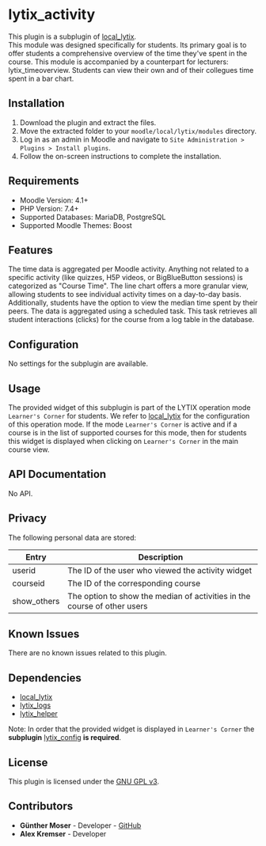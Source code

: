 # lytix\_activity

This plugin is a subplugin of [local_lytix](https://github.com/llttugraz/moodle-local_lytix).  
This module was designed specifically for students. Its primary goal is to offer students a comprehensive overview of the time they've spent in the course. This module is accompanied by a counterpart for lecturers: lytix_timeoverview.
Students can view their own and of their collegues time spent in a bar chart.

## Installation

1. Download the plugin and extract the files.
2. Move the extracted folder to your `moodle/local/lytix/modules` directory.
3. Log in as an admin in Moodle and navigate to `Site Administration > Plugins > Install plugins`.
4. Follow the on-screen instructions to complete the installation.

## Requirements

- Moodle Version: 4.1+
- PHP Version: 7.4+
- Supported Databases: MariaDB, PostgreSQL
- Supported Moodle Themes: Boost

## Features

The time data is aggregated per Moodle activity. Anything not related to a specific activity (like quizzes, H5P videos, or BigBlueButton sessions) is categorized as "Course Time". The line chart offers a more granular view, allowing students to see individual activity times on a day-to-day basis. Additionally, students have the option to view the median time spent by their peers.
The data is aggregated using a scheduled task. This task retrieves all student interactions (clicks) for the course from a log table in the database.

## Configuration

No settings for the subplugin are available.


## Usage

The provided widget of this subplugin is part of the LYTIX operation mode `Learner's Corner` for students. We refer to [local_lytix](https://github.com/llttugraz/moodle-local_lytix) for the configuration of this operation mode. If the mode `Learner's Corner` is active  and if a course is in the list of supported courses for this mode, then for students this widget is displayed when clicking on `Learner's Corner` in the main course view.

## API Documentation

No API.

## Privacy

The following personal data are stored:

| Entry         | Description                                                                    |
|---------------|--------------------------------------------------------------------------------|
| userid        | The ID of the user who viewed the activity widget                              |
| courseid      | The ID of the corresponding course                                             |
| show_others   | The option to show the median of activities in the course of other users       |


## Known Issues

There are no known issues related to this plugin.


## Dependencies

- [local_lytix](https://github.com/llttugraz/moodle-local_lytix)
- [lytix_logs](https://github.com/llttugraz/moodle-lytix_logs)
- [lytix_helper](https://github.com/llttugraz/moodle-lytix_helper)

Note: In order that the provided widget is displayed in `Learner's Corner` the **subplugin** [lytix_config](https://github.com/llttugraz/moodle-lytix_config) **is required**.

## License

This plugin is licensed under the [GNU GPL v3](https://github.com/llttugraz/moodle-lytix_activity?tab=GPL-3.0-1-ov-file).

## Contributors

- **Günther Moser** - Developer - [GitHub](https://github.com/ghinta)
- **Alex Kremser** - Developer
